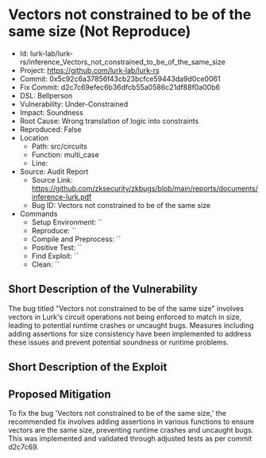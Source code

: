 # Vectors not constrained to be of the same size (Not Reproduce)

* Id: lurk-lab/lurk-rs/inference_Vectors_not_constrained_to_be_of_the_same_size
* Project: https://github.com/lurk-lab/lurk-rs
* Commit: 0x5c92c6a37856f43cb23bcfce59443da9d0ce0061
* Fix Commit: d2c7c69efec6b36dfcb55a0586c21df88f0a00b6
* DSL: Bellperson
* Vulnerability: Under-Constrained
* Impact: Soundness
* Root Cause: Wrong translation of logic into constraints
* Reproduced: False
* Location
  - Path: src/circuits
  - Function: multi_case
  - Line: 
* Source: Audit Report
  - Source Link: https://github.com/zksecurity/zkbugs/blob/main/reports/documents/inference-lurk.pdf
  - Bug ID: Vectors not constrained to be of the same size
* Commands
  - Setup Environment: ``
  - Reproduce: ``
  - Compile and Preprocess: ``
  - Positive Test: ``
  - Find Exploit: ``
  - Clean: ``

## Short Description of the Vulnerability

The bug titled "Vectors not constrained to be of the same size" involves vectors in Lurk's circuit operations not being enforced to match in size, leading to potential runtime crashes or uncaught bugs. Measures including adding assertions for size consistency have been implemented to address these issues and prevent potential soundness or runtime problems.

## Short Description of the Exploit



## Proposed Mitigation

To fix the bug 'Vectors not constrained to be of the same size,' the recommended fix involves adding assertions in various functions to ensure vectors are the same size, preventing runtime crashes and uncaught bugs. This was implemented and validated through adjusted tests as per commit d2c7c69.

